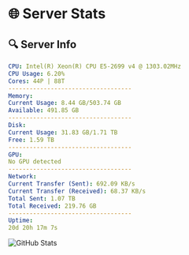 # 🌐 Server Stats
## 🔍 Server Info
```yaml
CPU: Intel(R) Xeon(R) CPU E5-2699 v4 @ 1303.02MHz
CPU Usage: 6.20%
Cores: 44P | 88T
-----------------------------------
Memory:
Current Usage: 8.44 GB/503.74 GB
Available: 491.85 GB
-----------------------------------
Disk:
Current Usage: 31.83 GB/1.71 TB
Free: 1.59 TB
-----------------------------------
GPU:
No GPU detected
-----------------------------------
Network:
Current Transfer (Sent): 692.09 KB/s
Current Transfer (Received): 68.37 KB/s
Total Sent: 1.07 TB
Total Received: 219.76 GB
-----------------------------------
Uptime:
20d 20h 17m 7s
```
![GitHub Stats](https://img.shields.io/badge/Updated-2025-05-10_13:25:55-blue)